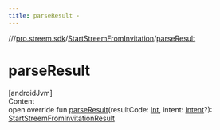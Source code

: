 ```yaml
---
title: parseResult -
---
```

//[<root>](../../../index.md)/[pro.streem.sdk](../index.md)/[StartStreemFromInvitation](index.md)/[parseResult](parse-result.md)



# parseResult  
[androidJvm]  
Content  
open override fun [parseResult](parse-result.md)(resultCode: [Int](https://kotlinlang.org/api/latest/jvm/stdlib/kotlin/-int/index.html), intent: [Intent](https://developer.android.com/reference/kotlin/android/content/Intent.html)?): [StartStreemFromInvitationResult](../-start-streem-from-invitation-result/index.md)  



